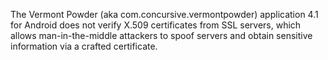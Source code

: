 The Vermont Powder (aka com.concursive.vermontpowder) application 4.1 for Android does not verify X.509 certificates from SSL servers, which allows man-in-the-middle attackers to spoof servers and obtain sensitive information via a crafted certificate.